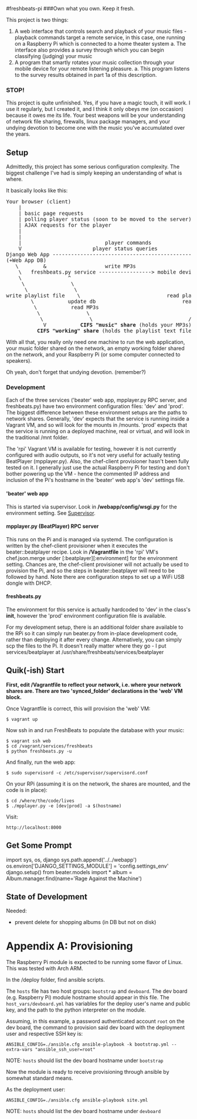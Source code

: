 #freshbeats-pi
###Own what you own. Keep it fresh.

This project is two things:

1. A web interface that controls search and playback of your music files - playback commands target a remote service, in this case, one running on a Raspberry Pi which is connected to a home theater system
	a. The interface also provides a survey through which you can begin classifying (judging) your music
2. A program that smartly rotates your music collection through your mobile device for your remote listening pleasure.
	a. This program listens to the survey results obtained in part 1a of this description.

### STOP!

This project is quite unfinished. Yes, if you have a magic touch, it will work. I use it regularly, but I created it, and I think it only obeys me (on occasion) because it owes me its life. Your best weapons will be your understanding of network file sharing, firewalls, linux package managers, and your undying devotion to become one with the music you've accumulated over the years.

## Setup

Admittedly, this project has some serious configuration complexity. The biggest challenge I've had is simply keeping an understanding of what is where.

It basically looks like this:

<pre>
Your browser (client)
	|
	| basic page requests
	| polling player status (soon to be moved to the server)
	| AJAX requests for the player			                       |o |                     | o|
	|											                   |{}| home theater system |{}|
	|											                   |{}|    |                |{}|
	|			    			player commands                            |
	V			 			player status queries                          |
Django Web App -------------------------------------------------> <b>beater.py RPC server</b> (running on the pi)  
(+Web App DB)						                                 ^
   \		&                   write MP3s 	                        /
	\	freshbeats.py service -----------------> mobile device     /
	\ 			    ^       					                  /
     \   			 \  	      				                 /
	  \		 		  \		 					                /
write playlist file	   \		                    read playlist file
		\			update db 		                     read MP3s
		 \  		 read MP3s 		                         /
		  \  			  \			                        /
		   \  			   \			                   /
		 	V	        <b>CIFS "music" share</b> (holds your MP3s)
	      <b>CIFS "working" share</b> (holds the playlist text file)
</pre>

With all that, you really only need one machine to run the web application, your music folder shared on the network, an empty working folder shared on the network, and your Raspberry Pi (or some computer connected to speakers).

Oh yeah, don't forget that undying devotion. (remember?)

### Development

Each of the three services ('beater' web app, mpplayer.py RPC server, and freshbeats.py) have two environment configuration files: 'dev' and 'prod'. The biggest difference between these environment setups are the paths to network shares. Generally, 'dev' expects that the service is running inside a Vagrant VM, and so will look for the mounts in /mounts. 'prod' expects that the service is running on a deployed machine, real or virtual, and will look in the traditional /mnt folder.

The 'rpi' Vagrant VM is available for testing, however it is not currently configured with audio outputs, so it's not very useful for actually testing BeatPlayer (mpplayer.py). Also, the chef-client provisioner hasn't been fully tested on it. I generally just use the actual Raspberry Pi for testing and don't bother powering up the VM - hence the commented IP address and inclusion of the Pi's hostname in the 'beater' web app's 'dev' settings file.

#### 'beater' web app

This is started via supervisor. Look in **/webapp/config/wsgi.py** for the environment setting. See [Supervisor](http://supervisord.org/).

#### mpplayer.py (BeatPlayer) RPC server

This runs on the Pi and is managed via systemd. The configuration is written by the chef-client provisioner when it executes the beater::beatplayer recipe. Look in **/Vagrantfile** in the 'rpi' VM's chef.json.merge under [:beatplayer][:environment] for the environment setting. Chances are, the chef-client provisioner will not actually be used to provision the Pi, and so the steps in beater::beatplayer will need to be followed by hand. Note there are configuration steps to set up a WiFi USB dongle with DHCP.

#### freshbeats.py

The environment for this service is actually hardcoded to 'dev' in the class's __init__, however the 'prod' environment configuration file is available.

For my development setup, there is an additional folder share available to the RPi so it can simply run beater.py from in-place development code, rather than deploying it after every change. Alternatively, you can simply scp the files to the Pi. It doesn't really matter where they go - I put services/beatplayer at /usr/share/freshbeats/services/beatplayer

## Quik(-ish) Start

**First, edit /Vagrantfile to reflect your network, i.e. where your network shares are. There are two 'synced_folder' declarations in the 'web' VM block.**

Once Vagrantfile is correct, this will provision the 'web' VM:

	$ vagrant up

Now ssh in and run FreshBeats to populate the database with your music:

	$ vagrant ssh web
	$ cd /vagrant/services/freshbeats
	$ python freshbeats.py -u

And finally, run the web app:

	$ sudo supervisord -c /etc/supervisor/supervisord.conf

On your RPi (assuming it is on the network, the shares are mounted, and the code is in place):

	$ cd /where/the/code/lives
	$ ./mpplayer.py -e [dev|prod] -a $(hostname)

Visit:

	http://localhost:8000

## Get Some Prompt

import sys, os, django
sys.path.append('../../webapp')
os.environ['DJANGO_SETTINGS_MODULE'] = 'config.settings_env'
django.setup()
from beater.models import *
album = Album.manager.find(name='Rage Against the Machine')

## State of Development

Needed:

* prevent delete for shopping albums (in DB but not on disk)

# Appendix A: Provisioning

The Raspberry Pi module is expected to be running some flavor of Linux. This was tested with Arch ARM.

In the /deploy folder, find ansible scripts.

The `hosts` file has two host groups: `bootstrap` and `devboard`. The dev board (e.g. Raspberry Pi) module hostname should appear in this file.
The `host_vars/devboard.yml` has variables for the deploy user's name and public key, and the path to the python interpreter on the module.

Assuming, in this example, a password authenticated account `root` on the dev board, the command to provision said dev board with the deployment user and respective SSH key is:

	ANSIBLE_CONFIG=./ansible.cfg ansible-playbook -k bootstrap.yml --extra-vars "ansible_ssh_user=root"

NOTE: `hosts` should list the dev board hostname under `bootstrap`

Now the module is ready to receive provisioning through ansible by somewhat standard means.

As the deployment user:

	ANSIBLE_CONFIG=./ansible.cfg ansible-playbook site.yml

NOTE: `hosts` should list the dev board hostname under `devboard`
